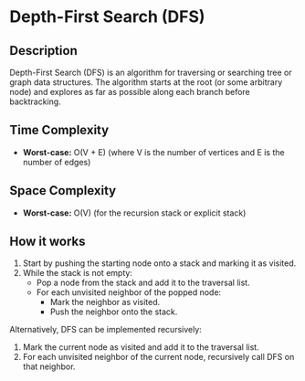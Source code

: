 # Depth-First Search (DFS)

## Description
Depth-First Search (DFS) is an algorithm for traversing or searching tree or graph data structures. The algorithm starts at the root (or some arbitrary node) and explores as far as possible along each branch before backtracking.

## Time Complexity
*   **Worst-case:** O(V + E) (where V is the number of vertices and E is the number of edges)

## Space Complexity
*   **Worst-case:** O(V) (for the recursion stack or explicit stack)

## How it works
1.  Start by pushing the starting node onto a stack and marking it as visited.
2.  While the stack is not empty:
    *   Pop a node from the stack and add it to the traversal list.
    *   For each unvisited neighbor of the popped node:
        *   Mark the neighbor as visited.
        *   Push the neighbor onto the stack.

Alternatively, DFS can be implemented recursively:
1.  Mark the current node as visited and add it to the traversal list.
2.  For each unvisited neighbor of the current node, recursively call DFS on that neighbor.
